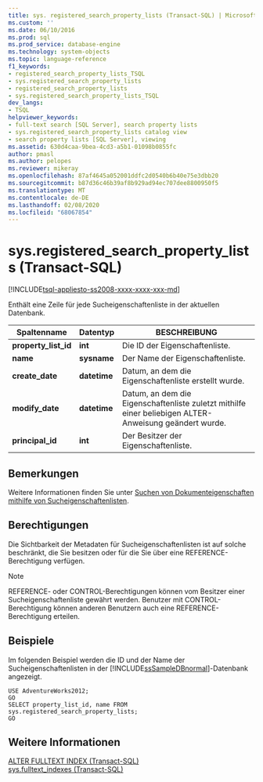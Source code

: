 ```yaml
---
title: sys. registered_search_property_lists (Transact-SQL) | Microsoft-Dokumentation
ms.custom: ''
ms.date: 06/10/2016
ms.prod: sql
ms.prod_service: database-engine
ms.technology: system-objects
ms.topic: language-reference
f1_keywords:
- registered_search_property_lists_TSQL
- sys.registered_search_property_lists
- registered_search_property_lists
- sys.registered_search_property_lists_TSQL
dev_langs:
- TSQL
helpviewer_keywords:
- full-text search [SQL Server], search property lists
- sys.registered_search_property_lists catalog view
- search property lists [SQL Server], viewing
ms.assetid: 630d4caa-9bea-4cd3-a5b1-01098b0855fc
author: pmasl
ms.author: pelopes
ms.reviewer: mikeray
ms.openlocfilehash: 87af4645a052001ddfc2d0540b6b40e75e3dbb20
ms.sourcegitcommit: b87d36c46b39af8b929ad94ec707dee8800950f5
ms.translationtype: MT
ms.contentlocale: de-DE
ms.lasthandoff: 02/08/2020
ms.locfileid: "68067854"
---
```

# <a name="sysregistered_search_property_lists-transact-sql"></a>sys.registered_search_property_lists (Transact-SQL)
[!INCLUDE[tsql-appliesto-ss2008-xxxx-xxxx-xxx-md](../../includes/tsql-appliesto-ss2008-xxxx-xxxx-xxx-md.md)]

  Enthält eine Zeile für jede Sucheigenschaftenliste in der aktuellen Datenbank.  
  
|Spaltenname|Datentyp|BESCHREIBUNG|  
|-----------------|---------------|-----------------|  
|**property_list_id**|**int**|Die ID der Eigenschaftenliste.|  
|**name**|**sysname**|Der Name der Eigenschaftenliste.|  
|**create_date**|**datetime**|Datum, an dem die Eigenschaftenliste erstellt wurde.|  
|**modify_date**|**datetime**|Datum, an dem die Eigenschaftenliste zuletzt mithilfe einer beliebigen ALTER-Anweisung geändert wurde.|  
|**principal_id**|**int**|Der Besitzer der Eigenschaftenliste.|  
  
## <a name="remarks"></a>Bemerkungen  
 Weitere Informationen finden Sie unter [Suchen von Dokumenteigenschaften mithilfe von Sucheigenschaftenlisten](../../relational-databases/search/search-document-properties-with-search-property-lists.md).  
  
## <a name="permissions"></a>Berechtigungen  
 Die Sichtbarkeit der Metadaten für Sucheigenschaftenlisten ist auf solche beschränkt, die Sie besitzen oder für die Sie über eine REFERENCE-Berechtigung verfügen.  
  
> [!NOTE]  
>  REFERENCE- oder CONTROL-Berechtigungen können vom Besitzer einer Sucheigenschaftenliste gewährt werden. Benutzer mit CONTROL-Berechtigung können anderen Benutzern auch eine REFERENCE-Berechtigung erteilen.  
  
## <a name="examples"></a>Beispiele  
 Im folgenden Beispiel werden die ID und der Name der Sucheigenschaftenlisten in der [!INCLUDE[ssSampleDBnormal](../../includes/sssampledbnormal-md.md)]-Datenbank angezeigt.  
  
```  
USE AdventureWorks2012;  
GO  
SELECT property_list_id, name FROM sys.registered_search_property_lists;  
GO  
```  
  
## <a name="see-also"></a>Weitere Informationen  
 [ALTER FULLTEXT INDEX &#40;Transact-SQL&#41;](../../t-sql/statements/alter-fulltext-index-transact-sql.md)   
 [sys.fulltext_indexes &#40;Transact-SQL&#41;](../../relational-databases/system-catalog-views/sys-fulltext-indexes-transact-sql.md)  
  
  
